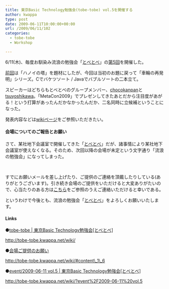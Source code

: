 ```yaml
---
title: 東京Basic Technology勉強会(tobe-tobe) vol.5を開催する
author: kwappa
type: post
date: 2009-06-11T10:00:00+00:00
url: /2009/06/11/102
categories:
  - tobe-tobe
  - Workshop

---
```

6/11(木)、毎度お馴染み流浪の勉強会「<a target="_blank" href="http://groups.google.co.jp/group/tobe-tobe">とべとべ</a>」の<a target="_blank" href="http://tobe-tobe.kwappa.net/wiki/?event%2F2009-06-11%20vol.5">第5回</a>を開催した。

<a target="_blank" href="http://kwappa.txt-nifty.com/blog/2009/06/basic-technolog.html">前回</a>は「ハノイの塔」を題材にしたが、今回は当初のお題に戻って「車輪の再発明」シリーズ。Cでバケツソート / Javaでバブルソートの二本立て。

スピーカーはどちらもとべとべのグループメンバー、<a target="_blank" href="http://groups.google.co.jp/groups/profile?enc_user=aDeoChUAAABgH3w3OhjhMOtJAmTFGbIK9h3i3SmjGmAJbX05nZ-8fQ">chocokanpan</a>と<a target="_blank" href="http://groups.google.co.jp/groups/profile?enc_user=my10ZBYAAADU6gdaDfTs5Swjz496z__uo4cocwWvDVg2RHsu8f1bCg">tsuyoshikawa</a>。「MetaCon2009」でプレゼンしてきたあとだから注目度があがる！という打算があったんだかなかったんだか、二名同時に立候補ということになった。

発表内容などは<a target="_blank" href="http://tobe-tobe.kwappa.net/wiki/?event%2F2009-06-11%20vol.5">wikiページ</a>をご参照いただきたい。

#### 会場についてのご報告とお願い

さて、某社地下会議室で開催してきた「<a target="_blank" href="http://groups.google.co.jp/group/tobe-tobe">とべとべ</a>」だが、諸事情により某社地下会議室が使えなくなる。そのため、次回以降の会場が未定という文字通り「流浪の勉強会」になってしまった。

&nbsp;

すでにお願いメールを差し上げたり、ご提供のご連絡を頂戴したりしている(ありがとうございます)。引き続き会場のご提供をいただけると大変ありがたいので、心当たりのある方は<a target="_blank" href="http://tobe-tobe.kwappa.net/wiki/#content_1_6">こちら</a>をご参照のうえご連絡いただけると幸いである。

というわけで今後とも、流浪の勉強会「<a target="_blank" href="http://groups.google.co.jp/group/tobe-tobe">とべとべ</a>」をよろしくお願いいたします。

#### Links

●<a target="_blank" href="http://tobe-tobe.kwappa.net/wiki/">tobe-tobe | 東京Basic Technology勉強会[とべとべ]</a>
  
http://tobe-tobe.kwappa.net/wiki/

●<a target="_blank" href="http://tobe-tobe.kwappa.net/wiki/#content_1_6">会場ご提供のお願い</a>
  
http://tobe-tobe.kwappa.net/wiki/#content\_1\_6

●<a target="_blank" href="http://tobe-tobe.kwappa.net/wiki/?event%2F2009-06-11%20vol.5">event/2009-06-11 vol.5 | 東京Basic Technology勉強会[とべとべ]</a>
  
http://tobe-tobe.kwappa.net/wiki/?event%2F2009-06-11%20vol.5
